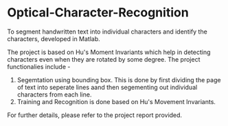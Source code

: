 # Optical-Character-Recognition
To segment handwritten text into individual characters and identify the characters, developed in Matlab.

The project is based on Hu's Moment Invariants which help in detecting characters even when they are rotated by some degree.
The project functionalies include - 
1) Segemtation using bounding box. This is done by first dividing the page of text into seperate lines aand then segementing out individual characters from each line.
2) Training and Recognition is done based on Hu's Movement Invariants.

For further details, please refer to the project report provided.
